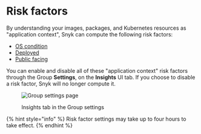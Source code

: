 # Risk factors

By understanding your images, packages, and Kubernetes resources as "application context", Snyk can compute the following risk factors:

* [OS condition](os-condition.md)
* [Deployed](deployed.md)
* [Public facing](public-facing.md)

You can enable and disable all of these "application context" risk factors through the Group **Settings**, on the **Insights** UI tab. If you choose to disable a risk factor, Snyk will no longer compute it.

<figure><img src="../../../../../.gitbook/assets/Screenshot 2023-09-26 at 18.45.06.png" alt="Group settings page"><figcaption><p>Insights tab in the Group settings</p></figcaption></figure>

{% hint style="info" %}
Risk factor settings may take up to four hours to take effect.
{% endhint %}

